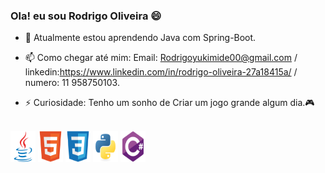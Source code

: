 ### Ola! eu sou Rodrigo Oliveira 😄

- 🌱 Atualmente estou aprendendo Java com Spring-Boot.
- 📫 Como chegar até mim: Email: Rodrigoyukimide00@gmail.com / linkedin:https://www.linkedin.com/in/rodrigo-oliveira-27a18415a/ / numero: 11 958750103.
- ⚡ Curiosidade: Tenho um sonho de Criar um jogo grande algum dia.🎮

  <!--<div>
  <a href="https://github.com/Rodrigo-Santoos">
  <img height="180em" src="https://github-readme-stats.vercel.app/api?username=Rodrigo-Santoos&show_icons=true&theme=great-gatsby&include_all_commits=true&count_private=false"/>
  <img height="180em" src="https://github-readme-stats.vercel.app/api/top-langs/?username=Rodrigo-Santoos&layout=compact&langs_count=7&theme=great-gatsby"/>
  </div>-->
  
<div style="display: inline_block"><br>
  <img align="center" alt="java" height="50" width="40" src="https://raw.githubusercontent.com/devicons/devicon/master/icons/java/java-original.svg">
  <img align="center" alt="HTML" height="50" width="40" src="https://raw.githubusercontent.com/devicons/devicon/master/icons/html5/html5-original.svg">
  <img align="center" alt="CSS" height="50" width="40" src="https://raw.githubusercontent.com/devicons/devicon/master/icons/css3/css3-original.svg">
  <img align="center" alt="Python" height="50" width="40" src="https://raw.githubusercontent.com/devicons/devicon/master/icons/python/python-original.svg">
  <img align="center" alt="Csharp" height="50" width="40" src="https://raw.githubusercontent.com/devicons/devicon/master/icons/csharp/csharp-original.svg">
</div>
